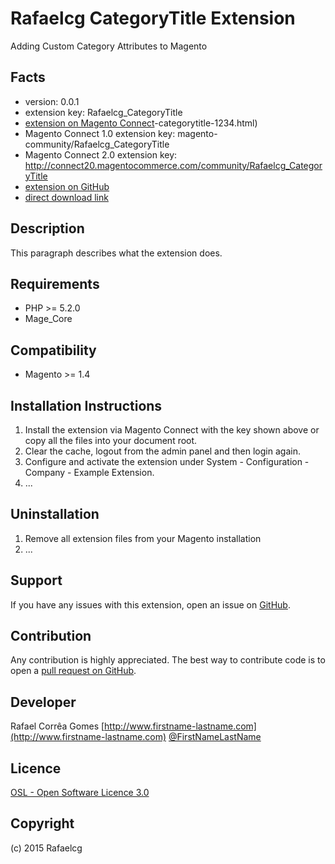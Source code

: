 Rafaelcg CategoryTitle Extension
=====================
Adding Custom Category Attributes to Magento

Facts
-----
- version: 0.0.1
- extension key: Rafaelcg_CategoryTitle
- [extension on Magento Connect](http://www.magentocommerce.com/magento-connect/rafaelcg)-categorytitle-1234.html)
- Magento Connect 1.0 extension key: magento-community/Rafaelcg_CategoryTitle
- Magento Connect 2.0 extension key: http://connect20.magentocommerce.com/community/Rafaelcg_CategoryTitle
- [extension on GitHub](https://github.com/rafaelcg/Rafaelcg_CategoryTitle)
- [direct download link](http://connect.magentocommerce.com/community/get/Rafaelcg_CategoryTitle-1.0.0.tgz)

Description
-----------
This paragraph describes what the extension does.

Requirements
------------
- PHP >= 5.2.0
- Mage_Core

Compatibility
-------------
- Magento >= 1.4

Installation Instructions
-------------------------
1. Install the extension via Magento Connect with the key shown above or copy all the files into your document root.
2. Clear the cache, logout from the admin panel and then login again.
3. Configure and activate the extension under System - Configuration - Company - Example Extension.
4. ...

Uninstallation
--------------
1. Remove all extension files from your Magento installation
2. ...

Support
-------
If you have any issues with this extension, open an issue on [GitHub](https://github.com/rafaelcg/Rafaelcg_CategoryTitle/issues).

Contribution
------------
Any contribution is highly appreciated. The best way to contribute code is to open a [pull request on GitHub](https://help.github.com/articles/using-pull-requests).

Developer
---------
Rafael Corrêa Gomes
[http://www.firstname-lastname.com](http://www.firstname-lastname.com)
[@FirstNameLastName](https://twitter.com/FirstNameLastName)

Licence
-------
[OSL - Open Software Licence 3.0](http://opensource.org/licenses/osl-3.0.php)

Copyright
---------
(c) 2015 Rafaelcg
